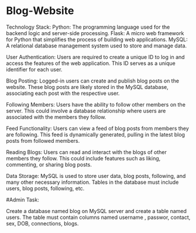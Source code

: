 # Blog-Website

Technology Stack:
Python: The programming language used for the backend logic and server-side processing.
Flask: A micro web framework for Python that simplifies the process of building web applications.
MySQL: A relational database management system used to store and manage data.

User Authentication:
Users are required to create a unique ID to log in and access the features of the web application.
This ID serves as a unique identifier for each user.

Blog Posting:
Logged-in users can create and publish blog posts on the website.
These blog posts are likely stored in the MySQL database, associating each post with the respective user.

Following Members:
Users have the ability to follow other members on the server.
This could involve a database relationship where users are associated with the members they follow.

Feed Functionality:
Users can view a feed of blog posts from members they are following.
This feed is dynamically generated, pulling in the latest blog posts from followed members.

Reading Blogs:
Users can read and interact with the blogs of other members they follow.
This could include features such as liking, commenting, or sharing blog posts.

Data Storage:
MySQL is used to store user data, blog posts, following, and many other necessary information.
Tables in the database must include users, blog posts, following, etc.

#Admin Task:

Create a database named blog on MySQL server and create a table named users.
The table must contain columns named username , passwor, contact, sex, DOB, connections, blogs.
